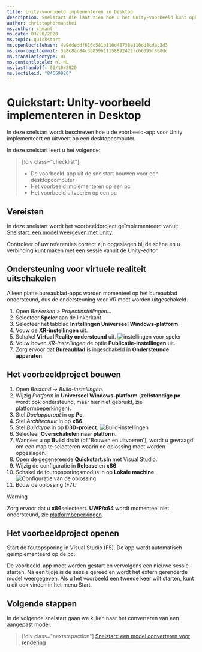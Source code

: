 ```yaml
---
title: Unity-voorbeeld implementeren in Desktop
description: Snelstart die laat zien hoe u het Unity-voorbeeld kunt ophalen op een desktopcomputer
author: christophermanthei
ms.author: chmant
ms.date: 03/20/2020
ms.topic: quickstart
ms.openlocfilehash: 4e9ddeddf616c581b116d48738e110dd8cdac2d3
ms.sourcegitcommit: 5a8c8ac84c36859611158892422fc66395f808dc
ms.translationtype: HT
ms.contentlocale: nl-NL
ms.lasthandoff: 06/10/2020
ms.locfileid: "84659920"
---
```

# <a name="quickstart-deploy-unity-sample-to-desktop"></a>Quickstart: Unity-voorbeeld implementeren in Desktop

In deze snelstart wordt beschreven hoe u de voorbeeld-app voor Unity implementeert en uitvoert op een desktopcomputer.

In deze snelstart leert u het volgende:

> [!div class="checklist"]
>
>* De voorbeeld-app uit de snelstart bouwen voor een desktopcomputer
>* Het voorbeeld implementeren op een pc
>* Het voorbeeld uitvoeren op een pc

## <a name="prerequisites"></a>Vereisten

In deze snelstart wordt het voorbeeldproject geïmplementeerd vanuit [Snelstart: een model weergeven met Unity](render-model.md).

Controleer of uw referenties correct zijn opgeslagen bij de scène en u verbinding kunt maken met een sessie vanuit de Unity-editor.

## <a name="disable-virtual-reality-support"></a>Ondersteuning voor virtuele realiteit uitschakelen

Alleen platte bureaublad-apps worden momenteel op het bureaublad ondersteund, dus de ondersteuning voor VR moet worden uitgeschakeld.

1. Open *Bewerken > Projectinstellingen...*
1. Selecteer **Speler** aan de linkerkant.
1. Selecteer het tabblad **Instellingen Universeel Windows-platform**.
1. Vouw de **XR-instellingen** uit.
1. Schakel **Virtual Reality ondersteund** uit.
    ![instellingen voor speler](./media/unity-disable-xr.png)
1. Vouw boven *XR-instellingen* de optie **Publicatie-instellingen** uit.
1. Zorg ervoor dat **Bureaublad** is ingeschakeld in **Ondersteunde apparaten**.

## <a name="build-the-sample-project"></a>Het voorbeeldproject bouwen

1. Open *Bestand -> Build-instellingen*.
1. Wijzig *Platform* in **Universeel Windows-platform** (**zelfstandige pc** wordt ook ondersteund, maar hier niet gebruikt, zie [platformbeperkingen](../reference/limits.md#platform-limitations)).
1. Stel *Doelapparaat* in op **Pc**.
1. Stel *Architectuur* in op **x86**.
1. Stel *Buildtype* in op **D3D-project**.
  ![Build-instellingen](./media/unity-build-settings-pc.png)
1. Selecteer **Overschakelen naar platform**.
1. Wanneer u op **Build** drukt (of 'Bouwen en uitvoeren'), wordt u gevraagd om een map te selecteren waarin de oplossing moet worden opgeslagen.
1. Open de gegenereerde **Quickstart.sln** met Visual Studio.
1. Wijzig de configuratie in **Release** en **x86**.
1. Schakel de foutopsporingsmodus in op **Lokale machine**.
  ![Configuratie van de oplossing](./media/unity-deploy-config-pc.png)
1. Bouw de oplossing (F7).

> [!WARNING]
> Zorg ervoor dat u **x86**selecteert. **UWP/x64** wordt momenteel niet ondersteund, zie [platformbeperkingen](../reference/limits.md#platform-limitations).

## <a name="launch-the-sample-project"></a>Het voorbeeldproject openen

Start de foutopsporing in Visual Studio (F5). De app wordt automatisch geïmplementeerd op de pc.

De voorbeeld-app moet worden gestart en vervolgens een nieuwe sessie starten. Na een tijdje is de sessie gereed en wordt het extern gerenderde model weergegeven.
Als u het voorbeeld een tweede keer wilt starten, kunt u dit ook vinden in het menu Start.

## <a name="next-steps"></a>Volgende stappen

In de volgende snelstart gaan we kijken naar het converteren van een aangepast model.

> [!div class="nextstepaction"]
> [Snelstart: een model converteren voor rendering](convert-model.md)
